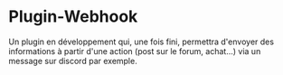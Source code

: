 # Plugin-Webhook
Un plugin en développement qui, une fois fini, permettra d'envoyer des informations à partir d'une action (post sur le forum, achat...) via un message sur discord par exemple. 
